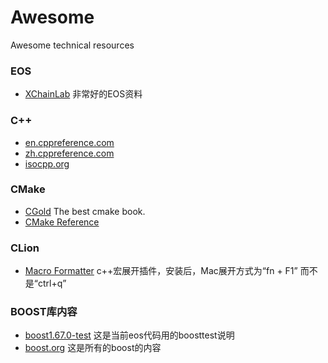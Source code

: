 # Awesome
Awesome technical resources 

### EOS
  - [XChainLab](https://github.com/XChainLab) 非常好的EOS资料


### C++
  - [en.cppreference.com](https://en.cppreference.com)
  - [zh.cppreference.com](https://zh.cppreference.com)
  - [isocpp.org](https://isocpp.org)
  
### CMake
  - [CGold](https://cgold.readthedocs.io/) The best cmake book.
  - [CMake Reference](https://cmake.org/cmake/help/latest/)

### CLion
  - [Macro Formatter](https://github.com/itechbear/CLion-MacroFormatter) c++宏展开插件，安装后，Mac展开方式为“fn + F1” 而不是“ctrl+q”

### BOOST库内容
  - [boost1.67.0-test](https://www.boost.org/doc/libs/1_67_0/libs/test/doc/html/index.html) 这是当前eos代码用的boosttest说明
  - [boost.org](https://www.boost.org) 这是所有的boost的内容
